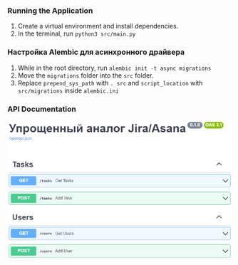 
### Running the Application
1. Create a virtual environment and install dependencies.
2. In the terminal, run `python3 src/main.py`

### Настройка Alembic для асинхронного драйвера
1. While in the root directory, run
`alembic init -t async migrations`
2. Move the `migrations` folder into the `src` folder.
3. Replace `prepend_sys_path` with `. src` and `script_location` with `src/migrations` inside `alembic.ini`


### API Documentation
![Alt text](docs/github/openapi.png)
